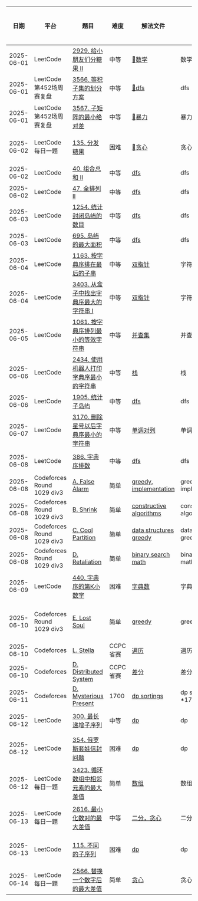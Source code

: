 | 日期         | 平台                         | 题目                                                                                                                                                                         | 难度     | 解法文件                                                              | 备注                      | 推荐指数       |
|------------|----------------------------|----------------------------------------------------------------------------------------------------------------------------------------------------------------------------|--------|-------------------------------------------------------------------|-------------------------|------------|
| 2025-06-01 | LeetCode                   | [2929. 给小朋友们分糖果 II](https://leetcode.cn/problems/distribute-candies-among-children-ii/description/?envType=daily-question&envId=2025-06-01)                                | 中等     | [🔗数学](../../Leetcode/src/lc2929.java)                            | ️数学                     | 🌟🌟       |
| 2025-06-01 | LeetCode第452场周赛复盘          | [3566. 等积子集的划分方案](https://leetcode.cn/problems/partition-array-into-two-equal-product-subsets/description/)                                                                | 中等     | [🔗dfs](../../Leetcode/src/lc0601Q1.java)                         | dfs                     | 🌟🌟       |
| 2025-06-01 | LeetCode第452场周赛复盘          | [3567. 子矩阵的最小绝对差](https://leetcode.cn/problems/minimum-absolute-difference-in-sliding-submatrix/description/)                                                              | 中等     | [🔗暴力](../../Leetcode/src/lc0601Q2.java)                          | ️暴力                     | 🌟🌟       |
| 2025-06-02 | LeetCode每日一题               | [135. 分发糖果](https://leetcode.cn/problems/candy/description/?envType=daily-question&envId=2025-06-02)                                                                       | 困难     | [🔗贪心](../../Leetcode/src/lc135.java)                             | ️贪心                     | 🌟🌟🌟🌟   |
| 2025-06-02 | LeetCode                   | [40. 组合总和 II](https://leetcode.cn/problems/combination-sum-ii/description/)                                                                                                | 中等     | [dfs](../../Leetcode/src/lc40.java)                               | ️dfs                    | 🌟🌟       |
| 2025-06-02 | LeetCode                   | [47. 全排列 II](https://leetcode.cn/problems/permutations-ii/description/)                                                                                                    | 中等     | [dfs](../../Leetcode/src/lc47.java)                               | ️dfs                    | 🌟🌟       |
| 2025-06-03 | LeetCode                   | [1254. 统计封闭岛屿的数目](https://leetcode.cn/problems/number-of-closed-islands/description/)                                                                                      | 中等     | [dfs](../../Leetcode/src/lc1254.java)                             | ️dfs                    | 🌟🌟       |
| 2025-06-03 | LeetCode                   | [695. 岛屿的最大面积](https://leetcode.cn/problems/max-area-of-island/)                                                                                                           | 中等     | [dfs](../../Leetcode/src/lc695.java)                              | ️dfs                    | 🌟🌟       |
| 2025-06-04 | LeetCode                   | [1163. 按字典序排在最后的子串](https://leetcode.cn/problems/last-substring-in-lexicographical-order/description/)                                                                     | 中等     | [双指针](../../Leetcode/src/lc1163.java)                             | ️字符串                    | 🌟🌟       |
| 2025-06-04 | LeetCode                   | [3403. 从盒子中找出字典序最大的字符串 I](https://leetcode.cn/problems/find-the-lexicographically-largest-string-from-the-box-i/description/?envType=daily-question&envId=2025-06-04)      | 中等     | [双指针](../../Leetcode/src/lc3403.java)                             | ️字符串                    | 🌟🌟       |
| 2025-06-05 | LeetCode                   | [1061. 按字典序排列最小的等效字符串](https://leetcode.cn/problems/lexicographically-smallest-equivalent-string/description/?envType=daily-question&envId=2025-06-05)                     | 中等     | [并查集](../../Leetcode/src/lc1061.java)                             | ️并查集                    | 🌟🌟       |
| 2025-06-06 | LeetCode                   | [2434. 使用机器人打印字典序最小的字符串](https://leetcode.cn/problems/using-a-robot-to-print-the-lexicographically-smallest-string/description/?envType=daily-question&envId=2025-06-06)   | 中等     | [栈](../../Leetcode/src/lc2434.java)                               | ️栈                      | 🌟🌟🌟     |
| 2025-06-06 | LeetCode                   | [1905. 统计子岛屿](https://leetcode.cn/problems/count-sub-islands/description/)                                                                                                 | 中等     | [dfs](../../Leetcode/src/lc1905.java)                             | ️dfs                    | 🌟🌟       |
| 2025-06-07 | LeetCode                   | [3170. 删除星号以后字典序最小的字符串](https://leetcode.cn/problems/lexicographically-minimum-string-after-removing-stars/description/?envType=daily-question&envId=2025-06-07)           | 中等     | [单调对列](../../Leetcode/src/lc3170.java)                            | 单调对列                    | 🌟🌟🌟     |
| 2025-06-08 | LeetCode                   | [386. 字典序排数](https://leetcode.cn/problems/lexicographical-numbers/description/?envType=daily-question&envId=2025-06-08)                                                    | 中等     | [dfs](../../Leetcode/src/lc386.java)                              | dfs                     | 🌟🌟🌟     |
| 2025-06-08 | Codeforces Round 1029 div3 | [A. False Alarm](https://codeforces.com/contest/2117/problem/A)                                                                                                            | 简单     | [greedy, implementation](../../Codeforces/src/FalseAlarm.java)    | greedy, implementation  | 🌟🌟       |
| 2025-06-08 | Codeforces Round 1029 div3 | [B. Shrink](https://codeforces.com/problemset/problem/2117/B)                                                                                                              | 简单     | [constructive algorithms](../../Codeforces/src/Shrink.java)       | constructive algorithms | 🌟🌟       |
| 2025-06-08 | Codeforces Round 1029 div3 | [C. Cool Partition](https://codeforces.com/problemset/problem/2117/C)                                                                                                      | 简单     | [data structures greedy](../../Codeforces/src/CoolPartition.java) | data structures greedy  | 🌟🌟🌟     |
| 2025-06-08 | Codeforces Round 1029 div3 | [D. Retaliation](https://codeforces.com/problemset/problem/2117/D)                                                                                                         | 简单     | [binary search math](../../Codeforces/src/Retaliation.java)       | binary search math      | 🌟🌟       |
| 2025-06-09 | LeetCode                   | [440. 字典序的第K小数字](https://leetcode.cn/problems/k-th-smallest-in-lexicographical-order/description/?envType=daily-question&envId=2025-06-09)                                 | 困难     | [字典数](../../Leetcode/src/lc440.java)                              | 字典数                     | 🌟🌟🌟🌟   |
| 2025-06-10 | Codeforces Round 1029 div3 | [E. Lost Soul](https://codeforces.com/problemset/problem/2117/E)                                                                                                           | 简单     | [greedy](../../Codeforces/src/LostSoul.java)                      | greedy                  | 🌟🌟🌟🌟🌟 |
| 2025-06-10 | Codeforces                 | [L. Stella](https://codeforces.com/gym/105930/problem/L)                                                                                                                   | CCPC省赛 | [遍历](../../Codeforces/src/gym10593L.java)                         | 遍历                      | 🌟         |
| 2025-06-10 | Codeforces                 | [D. Distributed System](https://codeforces.com/gym/105930/problem/D)                                                                                                       | CCPC省赛 | [差分](../../Codeforces/src/gym10593D.java)                         | 差分                      | 🌟🌟🌟     |
| 2025-06-11 | Codeforces                 | [D. Mysterious Present](https://codeforces.com/problemset/problem/4/D)                                                                                                     | 1700   | [dp sortings](../../Codeforces/src/problemset4D.java)             | dp sortings *1700       | 🌟🌟       |
| 2025-06-12 | LeetCode                   | [300. 最长递增子序列](https://leetcode.cn/problems/longest-increasing-subsequence/description/)                                                                                   | 中等     | [dp](../../Leetcode/src/lc300.java)                               | dp                      | 🌟🌟🌟     |
| 2025-06-12 | LeetCode                   | [354. 俄罗斯套娃信封问题](https://leetcode.cn/problems/russian-doll-envelopes/description/)                                                                                         | 困难     | [dp](../../Leetcode/src/lc354.java)                               | dp                      | 🌟🌟🌟🌟   |
| 2025-06-12 | LeetCode每日一题               | [3423. 循环数组中相邻元素的最大差值](https://leetcode.cn/problems/maximum-difference-between-adjacent-elements-in-a-circular-array/description/?envType=daily-question&envId=2025-06-12) | 简单     | [数组](../../Leetcode/src/lc3423.java)                              | 数组                      | 🌟         |
| 2025-06-13 | LeetCode每日一题               | [2616. 最小化数对的最大差值](https://leetcode.cn/problems/minimize-the-maximum-difference-of-pairs/description/?envType=daily-question&envId=2025-06-13)                             | 中等     | [二分，贪心](../../Leetcode/src/lc2616.java)                           | 二分，贪心                   | 🌟🌟🌟🌟   |
| 2025-06-13 | LeetCode                   | [115. 不同的子序列](https://leetcode.cn/problems/distinct-subsequences/description/)                                                                                             | 困难     | [dp](../../Leetcode/src/lc115.java)                               | dp                      | 🌟🌟🌟🌟   |
| 2025-06-14 | LeetCode每日一题               | [2566. 替换一个数字后的最大差值](https://leetcode.cn/problems/maximum-difference-by-remapping-a-digit/description/?envType=daily-question&envId=2025-06-14)                            | 简单     | [贪心](../../Leetcode/src/lc2566.java)                              | 贪心                      | 🌟         |









